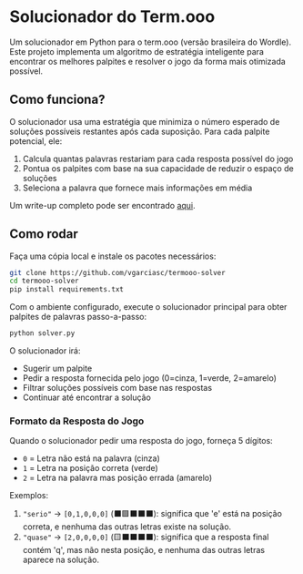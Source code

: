 # Solucionador do Term.ooo

Um solucionador em Python para o term.ooo (versão brasileira do Wordle). Este projeto implementa um algoritmo de estratégia inteligente para encontrar os melhores palpites e resolver o jogo da forma mais otimizada possível.

## Como funciona?

O solucionador usa uma estratégia que minimiza o número esperado de soluções possíveis restantes após cada suposição. Para cada palpite potencial, ele:

1. Calcula quantas palavras restariam para cada resposta possível do jogo
2. Pontua os palpites com base na sua capacidade de reduzir o espaço de soluções
3. Seleciona a palavra que fornece mais informações em média

Um write-up completo pode ser encontrado [aqui](https://vinizinho.net/projects/termooo).

## Como rodar

Faça uma cópia local e instale os pacotes necessários:

```bash
git clone https://github.com/vgarciasc/termooo-solver
cd termooo-solver
pip install requirements.txt
```

Com o ambiente configurado, execute o solucionador principal para obter palpites de palavras passo-a-passo:

```bash
python solver.py
```

O solucionador irá:
- Sugerir um palpite
- Pedir a resposta fornecida pelo jogo (0=cinza, 1=verde, 2=amarelo)
- Filtrar soluções possíveis com base nas respostas
- Continuar até encontrar a solução

### Formato da Resposta do Jogo

Quando o solucionador pedir uma resposta do jogo, forneça 5 dígitos:
- `0` = Letra não está na palavra (cinza)
- `1` = Letra na posição correta (verde)
- `2` = Letra na palavra mas posição errada (amarelo)

Exemplos: 
1. `"serio"` → `[0,1,0,0,0]` (⬛🟩⬛⬛⬛): significa que 'e' está na posição correta, e nenhuma das outras letras existe na solução. 
2. `"quase"` → `[2,0,0,0,0]` (🟨⬛⬛⬛⬛): significa que a resposta final contém 'q', mas não nesta posição, e nenhuma das outras letras aparece na solução. 
